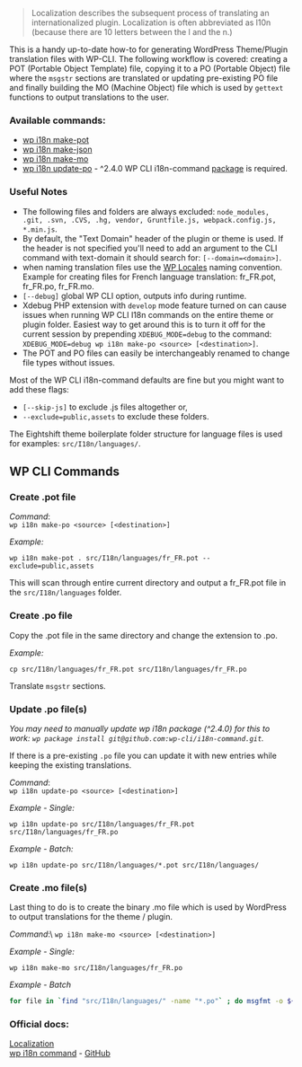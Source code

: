 > Localization describes the subsequent process of translating an internationalized plugin. Localization is often abbreviated as l10n (because there are 10 letters between the l and the n.)

This is a handy up-to-date how-to for generating WordPress Theme/Plugin translation files with WP-CLI. The following workflow is covered: creating a POT (Portable Object Template) file, copying it to a PO (Portable Object) file where the `msgstr` sections are translated or updating pre-existing PO file and finally building the MO (Machine Object) file which is used by `gettext` functions to output translations to the user.

### Available commands:

- [wp i18n make-pot](https://github.com/wp-cli/i18n-command#wp-i18n-make-pot)
- [wp i18n make-json](https://github.com/wp-cli/i18n-command#wp-i18n-make-json)
- [wp i18n make-mo](https://github.com/wp-cli/i18n-command#wp-i18n-make-mo)
- [wp i18n update-po](https://github.com/wp-cli/i18n-command#wp-i18n-update-po) - ^2.4.0 WP CLI i18n-command [package](https://github.com/wp-cli/i18n-command) is required.

### Useful Notes
- The	following files and folders are always excluded: `node_modules, .git, .svn, .CVS, .hg, vendor, Gruntfile.js, webpack.config.js, *.min.js`.
- By default, the "Text Domain" header of the plugin or theme is used. If the header is not specified you'll need to add an argument to the CLI command with text-domain it should search for: `[--domain=<domain>]`.
- when naming translation files use the [WP Locales](https://make.wordpress.org/polyglots/teams/) naming convention. Example for creating files for French language translation: fr_FR.pot, fr_FR.po, fr_FR.mo.
- `[--debug]` global WP CLI option, outputs info during runtime.
- Xdebug PHP extension with `develop` mode feature turned on can cause issues when running WP CLI I18n commands on the entire theme or plugin folder. Easiest way to get around this is to turn it off for the current session by prepending `XDEBUG_MODE=debug` to the command: `XDEBUG_MODE=debug wp i18n make-po <source> [<destination>]`.
- The POT and PO files can easily be interchangeably renamed to change file types without issues.


Most of the WP CLI i18n-command defaults are fine but you might want to add these flags:
- `[--skip-js]` to exclude .js files altogether or,
- `--exclude=public,assets` to exclude these folders.

The Eightshift theme boilerplate folder structure for language files is used for examples: `src/I18n/languages/`.

## WP CLI Commands

### Create .pot file

>

_Command_:\
`wp i18n make-po <source> [<destination>]`

_Example:_
```
wp i18n make-pot . src/I18n/languages/fr_FR.pot --exclude=public,assets
```

This will scan through entire current directory and output a fr_FR.pot file in the `src/I18n/languages` folder.

### Create .po file

Copy the .pot file in the same directory and change the extension to .po.

_Example:_
```
cp src/I18n/languages/fr_FR.pot src/I18n/languages/fr_FR.po
```

Translate `msgstr` sections.

### Update .po file(s)

_You may need to manually update wp i18n package (^2.4.0) for this to work: `wp package install git@github.com:wp-cli/i18n-command.git`._

If there is a pre-existing `.po` file you can update it with new entries while keeping the existing translations.

_Command_:\
`wp i18n update-po <source> [<destination>]`

_Example - Single:_
```
wp i18n update-po src/I18n/languages/fr_FR.pot src/I18n/languages/fr_FR.po
```

_Example - Batch:_
```
wp i18n update-po src/I18n/languages/*.pot src/I18n/languages/
```

### Create .mo file(s)

Last thing to do is to create the binary .mo file which is used by WordPress to output translations for the theme / plugin.

_Command_:\ `wp i18n make-mo <source> [<destination>]`

_Example - Single:_
```
wp i18n make-mo src/I18n/languages/fr_FR.po
```

_Example - Batch_
```bash
for file in `find "src/I18n/languages/" -name "*.po"` ; do msgfmt -o ${file/.po/.mo} $file ; done
```

### Official docs:
[Localization](https://developer.wordpress.org/plugins/internationalization/localization/)\
[wp i18n command](https://developer.wordpress.org/cli/commands/i18n/) -
[GitHub](https://github.com/wp-cli/i18n-command)
